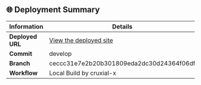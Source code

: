 ## 🌐 Deployment Summary

| Information       | Details                                                                 |
|-------------------|-------------------------------------------------------------------------|
| **Deployed URL**  | [View the deployed site](https://first-matter.github.io/zeno-jam-1-public)                                    |
| **Commit**        | develop                                                                 |
| **Branch**        | ceccc31e7e2b20b301809eda2dc30d24364f06df                                                                 |
| **Workflow**      | Local Build by cruxial-x                   |
